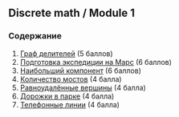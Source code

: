 ## Discrete math / Module 1

### Содержание
1. [Граф делителей](./Dividers.java) (5 баллов)
2. [Подготовка экспедиции на Марс](./Mars.java) (6 баллов)
3. [Наибольший компонент](./MaxComponent.java) (6 баллов)
4. [Количество мостов](./BridgeNum.java) (4 балла)
5. [Равноудалённые вершины](./EqDist.java) (4 балла)
6. [Дорожки в парке](./Kruskal.java) (4 балла)
7. [Телефонные линии](./Prim.java) (4 балла)
